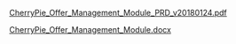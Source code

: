 [CherryPie_Offer_Management_Module_PRD_v20180124.pdf](/uploads/9bb546d204dcec8795c77099b25b9f9b/CherryPie_Offer_Management_Module_PRD_v20180124.pdf)

[CherryPie_Offer_Management_Module.docx](/uploads/269bba8724b7bf1e14a6b6e43e569b28/CherryPie_Offer_Management_Module.docx)
